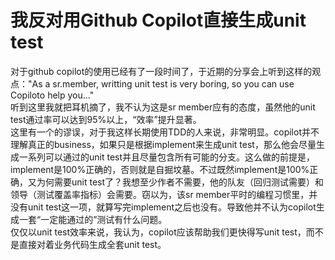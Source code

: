 # 我反对用Github Copilot直接生成unit test
对于github copilot的使用已经有了一段时间了，于近期的分享会上听到这样的观点："As a sr.member, writting unit test is very boring, so you can use Copiloto help you..."  
听到这里我就把耳机摘了，我不认为这是sr member应有的态度，虽然他的unit test通过率可以达到95%以上，“效率”提升显著。  
这里有一个的谬误，对于我这样长期使用TDD的人来说，非常明显。copilot并不理解真正的business，如果只是根据implement来生成unit test，那么他会尽量生成一系列可以通过的unit test并且尽量包含所有可能的分支。这么做的前提是，implement是100%正确的，否则就是自掘坟墓。不过既然implement是100%正确，又为何需要unit test了？我想至少作者不需要，他的队友（回归测试需要）和领导（测试覆盖率指标）会需要。窃以为，该sr member平时的编程习惯里，并没有unit test这一项，就算写完implement之后也没有。导致他并不认为copilot生成一套“一定能通过的”测试有什么问题。  
仅仅以unit test效率来说，我认为，copilot应该帮助我们更快得写unit test，而不是直接对着业务代码生成全套unit test。
